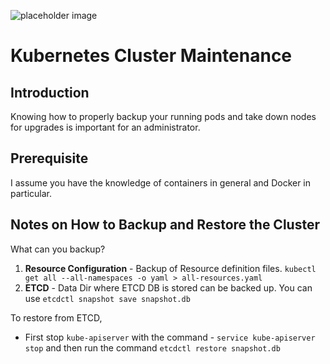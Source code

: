 ![placeholder image](https://images.unsplash.com/photo-1551288049-bebda4e38f71?ixlib=rb-1.2.1&ixid=eyJhcHBfaWQiOjEyMDd9&auto=format&fit=crop&w=1200&q=80)

# Kubernetes Cluster Maintenance

## Introduction
Knowing how to properly backup your running pods and take down nodes for upgrades is important for an administrator.

## Prerequisite

I assume you have the knowledge of containers in general and Docker in particular.

## Notes on How to Backup and Restore the Cluster

What can you backup?

1. **Resource Configuration** - Backup of Resource definition files. `kubectl get all --all-namespaces -o yaml > all-resources.yaml`
2. **ETCD** - Data Dir where ETCD DB is stored can be backed up. 
You can use `etcdctl snapshot save snapshot.db`

To restore from ETCD,
- First stop `kube-apiserver` with the command  - `service kube-apiserver stop` and then run the command `etcdctl restore snapshot.db` 


